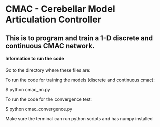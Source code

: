 # CMAC - Cerebellar Model Articulation Controller

## This is to program and train a 1-D discrete and continuous CMAC network. 

#### Information to run the code
Go to the directory where these files are:

To run the code for training the models (discrete and continuous cmac):

$ python cmac_nn.py




To run the code for the convergence test:

$ python cmac_convergence.py


Make sure the terminal can run python scripts and has numpy installed

